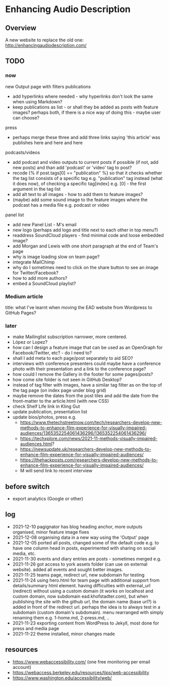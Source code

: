 # Enhancing Audio Description
## Overview
A new website to replace the old one: http://enhancingaudiodescription.com/

## TODO
### now

new Output page with filters
publications
- add hyperlinks where needed - why hyperlinks don't look the same when using Markdown?
- keep publications as list - or shall they be added as posts with feature images? perhaps both, if there is a nice way of doing this - maybe user can choose? 

press
- perhaps merge these three and add three links saying 'this article' was publishes here and here and here

podcasts/videos
- add podcast and video outputs to current posts if possible (if not, add new posts) and than add 'podcast' or 'video' tag to post?
-  recode {% if post.tags[0] == "publication" %} so that it checks whether the tag list consists of a specific tag e.g. "publication" tag instead (what it does now), of checking a specific tag[index] e.g. [0] - the first argument in the tag list
- add alt text to all images - how to add them to feature images?
- (maybe) add some sound image to the feature images where the podcast has a media file e.g. podcast or video 
  
panel list
- add new Panel List - M's email
- new logo (perhaps add logo and title next to each other in top menu?)
- readdress SoundCloud players - find minimal code and loose embedded image? 
- add Morgan and Lewis with one short paragraph at the end of Team's page
- why is image loading slow on team page?
- integrate MailChimp
- why do I sometimes need to click on the share button to see an image for Twitter/Facebook?
- how to add more authors?
- embed a SoundCloud playlist?

### Medium article
title: what I've learnt when moving the EAD website from Wordpress to GitHub Pages?

### later
- make Mailinglist subscription narrower, more centered.
- López or Lopez?
- how can I design a feature image that can be used as an OpenGraph for Facebook/Twitter, etc? - do I need to?
- shall I add meta to each page/post separately to aid SEO?
- interviews with conference presenters could maybe have a conference photo with their presentation and a link to the conference page?
- how could I remove the Gallery in the footer for some pages/posts?
- how come site folder is not seen in GitHub Desktop?
- instead of tag filter with images, have a similar tag filter as on the top of the tag page (on index page under blog grid)
- maybe remove the dates from the post tiles and add the date from the front-matter to the article.html (with new CSS)
- check Shelf Life link in Kling Gut
- update publication, presentation list
- update bios/photos, press e.g. 
  - https://www.thetechstreetnow.com/tech/researchers-develop-new-methods-to-enhance-film-experience-for-visually-impaired-audiences/1365352254061436296/1365352254061436296/
  - https://techxplore.com/news/2021-11-methods-visually-impaired-audiences.html? 
  - https://newsupdate.uk/researchers-develop-new-methods-to-enhance-film-experience-for-visually-impaired-audiences/ 
  - https://thehackposts.com/researchers-develop-new-methods-to-enhance-film-experience-for-visually-impaired-audiences/ 
  - M will send link to recent interview

## before switch
- export analytics (Google or other)

## log

- 2021-12-10 pagignator has blog heading anchor, more outputs organised, minor feature image fixes
- 2021-12-08 organising data in a new way using the 'Output' page
- 2021-12-05 ported all posts, changed some of the default code e.g. to have one column head in posts, experimented with sharing on social media, etc. 
- 2021-11-30 events and diary entries are posts - sometimes merged e.g. 
- 2021-11-26 got access to york assets folder (can use on external website).  added all events and sought better images. 
- 2021-11-25 teams page, redirect url, new subdomain for testing
- 2021-11-24 using hero.html for team page with additional support from details/summary html element.  having difficulties with external_url (redirect) without using a custom domain (it works on localhost and custom domain, now subdomain ead.khofstadter.com), but when publishing the site with the github url, the domain name (base url?) is added in front of the redirect url.  perhaps the idea is to always test in a subdomain (custom domain's subdomain).  menu rearranged with simply renaming them e.g. 1-home.md, 2-press.md, .. 
- 2021-11-23 exporting content from WordPress to Jekyll, most done for press and media page
- 2021-11-22 theme installed, minor changes made

## resources
- https://www.webaccessibility.com/ (one free monitoring per email account)
- https://webaccess.berkeley.edu/resources/tips/web-accessibility
- https://www.washington.edu/accessibility/web/
